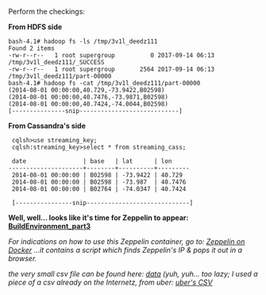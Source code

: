 
Perform the checkings: 

<b> From HDFS side </b>

```
bash-4.1# hadoop fs -ls /tmp/3v1l_deedz111
Found 2 items
-rw-r--r--   1 root supergroup          0 2017-09-14 06:13 /tmp/3v1l_deedz111/_SUCCESS
-rw-r--r--   1 root supergroup       2564 2017-09-14 06:13 /tmp/3v1l_deedz111/part-00000
bash-4.1# hadoop fs -cat /tmp/3v1l_deedz111/part-00000
(2014-08-01 00:00:00,40.729,-73.9422,B02598)
(2014-08-01 00:00:00,40.7476,-73.9871,B02598)
(2014-08-01 00:00:00,40.7424,-74.0044,B02598)
[---------------snip----------------------------]

```


<b>From Cassandra's side</b>

```
 cqlsh>use streaming_key;
 cqlsh:streaming_key>select * from streaming_cass;

 date                | base   | lat      | lon
---------------------+--------+----------+---------
 2014-08-01 00:00:00 | B02598 | -73.9422 | 40.729
 2014-08-01 00:00:00 | B02598 | -73.987  | 40.7476
 2014-08-01 00:00:00 | B02764 | -74.0347 | 40.7424
 
 [----------------snip-----------------------------]
 ```
 
 
<b> Well, well... looks like it's time for Zeppelin to appear: [BuildEnvironment_part3](https://github.com/Satanette/Build-machine-learning-environment-on-dockers-/blob/master/BuildEnvironment_part3.md) </b>
 
 <i> For indications on how to use this Zeppelin container, go to: [Zeppelin on Docker](https://github.com/Satanette/Zeppelin-on-Docker---Perl-script)
 ...it contains a script which finds Zeppelin's IP & pops it out in a browser. </i>
 
 
 <i> the very small csv file can be found here: 
 [data](https://github.com/Satanette/Build-machine-learning-environment-on-dockers-/tree/master/data)
 (yuh, yuh... too lazy; I used a piece of a csv already on the Internetz, from uber:
  [uber's CSV](https://raw.githubusercontent.com/caroljmcdonald/mapr-spark-streaming-ml-uber/master/data/uber.csv) </i>
